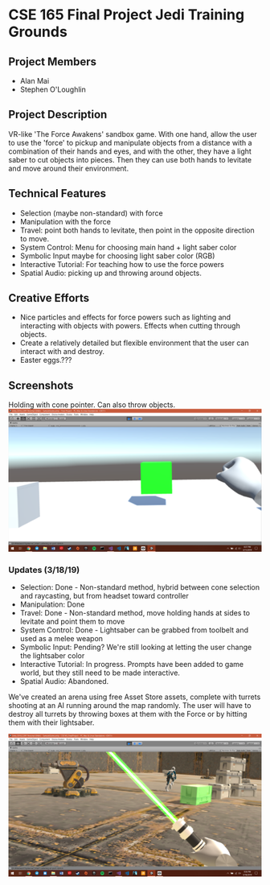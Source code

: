 # CSE 165 Final Project Jedi Training Grounds

## Project Members

- Alan Mai
- Stephen O'Loughlin

## Project Description

VR-like 'The Force Awakens' sandbox game. With one hand, allow the user to use the 'force' to pickup and manipulate objects from a distance with a combination of their hands and eyes, and with the other, they have a light saber to cut objects into pieces. Then they can use both hands to levitate and move around their environment. 

## Technical Features

- Selection (maybe non-standard) with force 
- Manipulation with the force
- Travel: point both hands to levitate, then point in the opposite direction to move.
- System Control: Menu for choosing main hand + light saber color
- Symbolic Input maybe for choosing light saber color (RGB)
- Interactive Tutorial: For teaching how to use the force powers
- Spatial Audio: picking up and throwing around objects. 

## Creative Efforts

- Nice particles and effects for force powers such as lighting and interacting with objects with powers. Effects when cutting through objects.
- Create a relatively detailed but flexible environment that the user can interact with and destroy.
- Easter eggs.???

## Screenshots

Holding with cone pointer. Can also throw objects.
![Holding1](Screenshot%20(11).png)


### Updates (3/18/19)
- Selection: Done - Non-standard method, hybrid between cone selection and raycasting, but from headset toward controller
- Manipulation: Done
- Travel: Done - Non-standard method, move holding hands at sides to levitate and point them to move
- System Control: Done - Lightsaber can be grabbed from toolbelt and used as a melee weapon
- Symbolic Input: Pending?  We're still looking at letting the user change the lightsaber color
- Interactive Tutorial: In progress.  Prompts have been added to game world, but they still need to be made interactive.
- Spatial Audio: Abandoned.


We've created an arena using free Asset Store assets, complete with turrets shooting at an AI running around the map randomly.  The user will have to destroy all turrets by throwing boxes at them with the Force or by hitting them with their lightsaber.

![Holding1](Screenshot%20(17).png)
